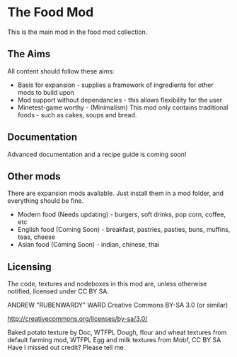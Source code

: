 The Food Mod
============

This is the main mod in the food mod collection.

The Aims
--------

All content should follow these aims:
* Basis for expansion - supplies a framework of ingredients for other mods to build upon
* Mod support without dependancies - this allows flexibility for the user
* Minetest-game worthy - (Minimalism) This mod only contains traditional foods - such as cakes, soups and bread.

Documentation
-------------

Advanced documentation and a recipe guide is coming soon!

Other mods
----------

There are expansion mods avaliable. Just install them in a mod folder, and everything should be fine.

* Modern food (Needs updating) - burgers, soft drinks, pop corn, coffee, etc
* English food (Coming Soon) - breakfast, pastries, pasties, buns, muffins, teas, cheese
* Asian food (Coming Soon) - indian, chinese, thai

Licensing
---------

The code, textures and nodeboxes in this mod are, unless otherwise notified, licensed under CC BY SA.

ANDREW "RUBENWARDY" WARD
Creative Commons BY-SA 3.0
(or similar)

http://creativecommons.org/licenses/by-sa/3.0/

Baked potato texture by Doc, WTFPL
Dough, flour and wheat textures from default farming mod, WTFPL
Egg and milk textures from Mobf, CC BY SA
Have I missed out credit? Please tell me.